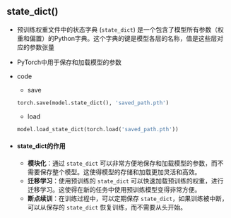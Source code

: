 ## state_dict()

* 预训练权重文件中的状态字典 (`state_dict`) 是一个包含了模型所有参数（权重和偏置）的Python字典。这个字典的键是模型各层的名称，值是这些层对应的参数张量
* PyTorch中用于保存和加载模型的参数

* code

  * save

  ```python
  torch.save(model.state_dict(), 'saved_path.pth')
  ```

  * load

  ```python
  model.load_state_dict(torch.load('saved_path.pth'))
  ```

* #### state_dict的作用

  - **模块化**：通过 `state_dict` 可以非常方便地保存和加载模型的参数，而不需要保存整个模型。这使得模型的存储和加载更加灵活和高效。
  - **迁移学习**：使用预训练的 `state_dict` 可以快速加载预训练的权重，进行迁移学习。这使得在新的任务中使用预训练模型变得非常方便。
  - **断点续训**：在训练过程中，可以定期保存 `state_dict`，如果训练被中断，可以从保存的 `state_dict` 恢复训练，而不需要从头开始。
